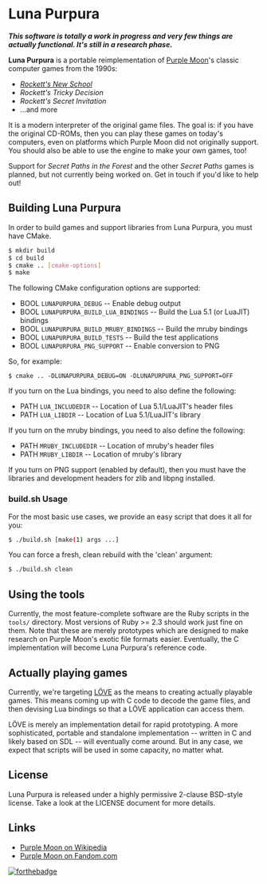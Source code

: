 # Luna Purpura

_**This software is totally a work in progress and very few things are
actually functional.  It's still in a research phase.**_

**Luna Purpura** is a portable reimplementation of [Purple Moon][]'s classic
computer games from the 1990s:

- [_Rockett's New School_](https://en.wikipedia.org/wiki/Rockett%27s_New_School)
- _Rockett's Tricky Decision_
- _Rockett's Secret Invitation_
- ...and more

It is a modern interpreter of the original game files. The goal is: if you
have the original CD-ROMs, then you can play these games on today's
computers, even on platforms which Purple Moon did not originally support.
You should also be able to use the engine to make your own games, too!

Support for _Secret Paths in the Forest_ and the other _Secret Paths_ games
is planned, but not currently being worked on. Get in touch if you'd like to
help out!


## Building Luna Purpura

In order to build games and support libraries from Luna Purpura, you must
have CMake.

```sh
$ mkdir build
$ cd build
$ cmake .. [cmake-options]
$ make
```

The following CMake configuration options are supported:

- BOOL `LUNAPURPURA_DEBUG` -- Enable debug output
- BOOL `LUNAPURPURA_BUILD_LUA_BINDINGS` -- Build the Lua 5.1 (or LuaJIT) bindings
- BOOL `LUNAPURPURA_BUILD_MRUBY_BINDINGS` -- Build the mruby bindings
- BOOL `LUNAPURPURA_BUILD_TESTS` -- Build the test applications
- BOOL `LUNAPURPURA_PNG_SUPPORT` -- Enable conversion to PNG

So, for example:

```
$ cmake .. -DLUNAPURPURA_DEBUG=ON -DLUNAPURPURA_PNG_SUPPORT=OFF
```

If you turn on the Lua bindings, you need to also define the following:

- PATH `LUA_INCLUDEDIR` -- Location of Lua 5.1/LuaJIT's header files
- PATH `LUA_LIBDIR` -- Location of Lua 5.1/LuaJIT's library

If you turn on the mruby bindings, you need to also define the following:

- PATH `MRUBY_INCLUDEDIR` -- Location of mruby's header files
- PATH `MRUBY_LIBDIR` -- Location of mruby's library

If you turn on PNG support (enabled by default), then you must have the
libraries and development headers for zlib and libpng installed.


### build.sh Usage

For the most basic use cases, we provide an easy script that does it all for
you:

```sh
$ ./build.sh [make(1) args ...]
```

You can force a fresh, clean rebuild with the 'clean' argument:

```sh
$ ./build.sh clean
```


## Using the tools

Currently, the most feature-complete software are the Ruby scripts in the
`tools/` directory. Most versions of Ruby >= 2.3 should work just fine on
them.  Note that these are merely prototypes which are designed to make
research on Purple Moon's exotic file formats easier. Eventually, the C
implementation will become Luna Purpura's reference code.


## Actually playing games

Currently, we're targeting [LÖVE][love] as the means to creating actually
playable games. This means coming up with C code to decode the game files,
and then devising Lua bindings so that a LÖVE application can access them.

LÖVE is merely an implementation detail for rapid prototyping. A more
sophisticated, portable and standalone implementation -- written in C and
likely based on SDL -- will eventually come around. But in any case, we
expect that scripts will be used in some capacity, no matter what.


## License

Luna Purpura is released under a highly permissive 2-clause BSD-style
license. Take a look at the LICENSE document for more details.


## Links

- [Purple Moon on Wikipedia][Purple Moon]
- [Purple Moon on Fandom.com][purple-moon-fandom]


[![forthebadge](https://forthebadge.com/images/badges/built-by-codebabes.svg)](https://forthebadge.com)

[love]: https://love2d.org
[Purple Moon]: https://en.wikipedia.org/wiki/Purple_Moon
[purple-moon-fandom]: https://purplemoon.fandom.com/wiki/Purple_Moon_Wiki
